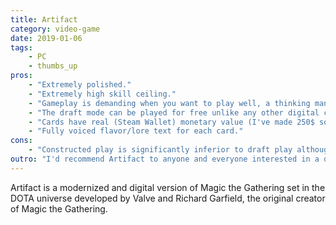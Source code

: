 ```yaml
---
title: Artifact
category: video-game
date: 2019-01-06
tags:
    - PC
    - thumbs_up
pros:
    - "Extremely polished."
    - "Extremely high skill ceiling."
    - "Gameplay is demanding when you want to play well, a thinking man's game."
    - "The draft mode can be played for free unlike any other digital card game on the market."
    - "Cards have real (Steam Wallet) monetary value (I've made 250$ so far just by playing the game)."
    - "Fully voiced flavor/lore text for each card."
cons:
    - "Constructed play is significantly inferior to draft play although this hopefully will be remedied when new sets of cards are released."
outro: "I'd recommend Artifact to anyone and everyone interested in a deep and interesting competitive card game."
---
```

Artifact is a modernized and digital version of Magic the Gathering set in the DOTA universe developed by Valve and Richard Garfield, the original creator of Magic the Gathering.
